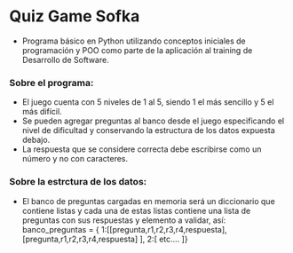# Quiz Game Sofka



- Programa básico en Python utilizando conceptos iniciales de programación y POO como parte de la aplicación al training de Desarrollo de Software.

### Sobre el programa: 
- El juego cuenta con 5 niveles de 1 al 5, siendo 1 el más sencillo y 5 el más difícil.
- Se pueden agregar preguntas al banco desde el juego especificando el nivel de dificultad y conservando la estructura de los datos expuesta debajo.
- La respuesta que se considere correcta debe escribirse como un número y no con caracteres.


### Sobre la estrctura de los datos:
- El banco de preguntas cargadas en memoria será un diccionario que contiene listas y cada una de estas listas contiene una lista de preguntas con sus respuestas y elemento a validar, así: banco_preguntas = { 1:[[pregunta,r1,r2,r3,r4,respuesta],[pregunta,r1,r2,r3,r4,respuesta] ], 2:[ etc.... ]}
        
        
